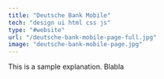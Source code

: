```yaml
---
title: "Deutsche Bank Mobile"
tech: "design ui html css js"
type: "#website"
url: "/deutsche-bank-mobile-page-full.jpg"
image: "deutsche-bank-mobile-page.jpg"
---
```


This is a sample explanation. Blabla
